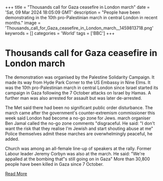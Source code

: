+++
title = "Thousands call for Gaza ceasefire in London march"
date = 'Sat, 09 Mar 2024 18:05:09 GMT'
description = "People have been demonstrating in the 10th pro-Palestinian march in central London in recent months."
image = 'Thousands_call_for_Gaza_ceasefire_in_London_march__1459813718.png'
keywrods =  []
categories = 'World'
tags = ['BBC']
+++

# Thousands call for Gaza ceasefire in London march

The demonstration was organised by the Palestine Solidarity Campaign.
It made its way from Hyde Park Corner to the US Embassy in Nine Elms.
It was the 10th pro-Palestinian march in central London since Israel started its campaign in Gaza following the 7 October attacks on Israel by Hamas.
A further man was also arrested for assault but was later de-arrested.

The Met said there had been no significant public order disturbance.
The march came after the government's counter-extremism commissioner this week said London had become a no-go zone for Jews.
march organiser Ben Jamal called the no-go zone comments <bb>"disgraceful.
He said: "I don't want the risk that they realise I<bb>'m Jewish and start shouting abuse at me" Police themselves admit these marches are overwhelmingly peaceful, he added.

Church was among an all-female line-up of speakers at the rally.
Former Labour leader Jeremy Corbyn was also at the march.
He said: "We<bb>'re appalled at the bombing that<bb>"s still going on in Gaza" More than 30,800 people have been killed in Gaza since 7 October.


[Read More](https://www.bbc.co.uk/news/uk-68521904)
